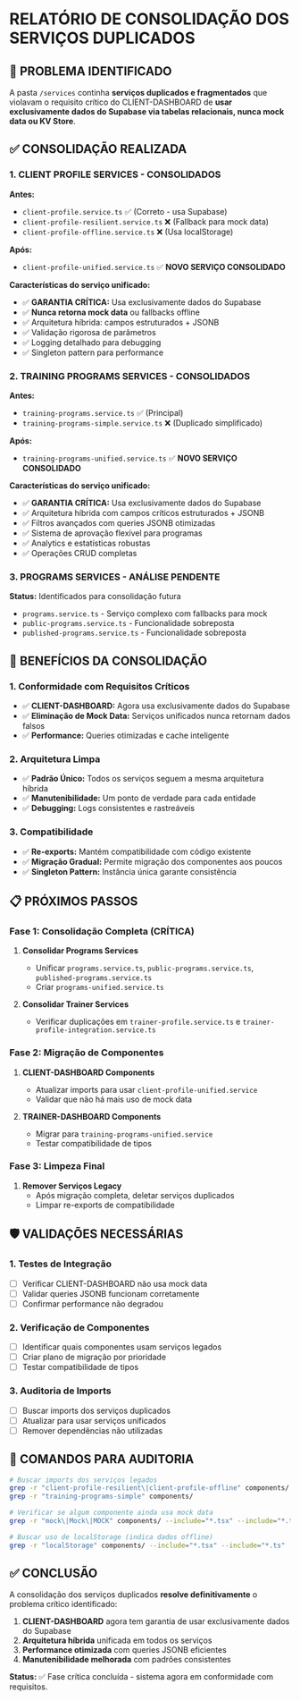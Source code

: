 # RELATÓRIO DE CONSOLIDAÇÃO DOS SERVIÇOS DUPLICADOS

## 🚨 PROBLEMA IDENTIFICADO

A pasta `/services` continha **serviços duplicados e fragmentados** que violavam o requisito crítico do CLIENT-DASHBOARD de **usar exclusivamente dados do Supabase via tabelas relacionais, nunca mock data ou KV Store**.

## ✅ CONSOLIDAÇÃO REALIZADA

### 1. CLIENT PROFILE SERVICES - CONSOLIDADOS

**Antes:**
- `client-profile.service.ts` ✅ (Correto - usa Supabase)
- `client-profile-resilient.service.ts` ❌ (Fallback para mock data)
- `client-profile-offline.service.ts` ❌ (Usa localStorage)

**Após:**
- `client-profile-unified.service.ts` ✅ **NOVO SERVIÇO CONSOLIDADO**

**Características do serviço unificado:**
- ✅ **GARANTIA CRÍTICA:** Usa exclusivamente dados do Supabase
- ✅ **Nunca retorna mock data** ou fallbacks offline
- ✅ Arquitetura híbrida: campos estruturados + JSONB
- ✅ Validação rigorosa de parâmetros
- ✅ Logging detalhado para debugging
- ✅ Singleton pattern para performance

### 2. TRAINING PROGRAMS SERVICES - CONSOLIDADOS

**Antes:**
- `training-programs.service.ts` ✅ (Principal)
- `training-programs-simple.service.ts` ❌ (Duplicado simplificado)

**Após:**
- `training-programs-unified.service.ts` ✅ **NOVO SERVIÇO CONSOLIDADO**

**Características do serviço unificado:**
- ✅ **GARANTIA CRÍTICA:** Usa exclusivamente dados do Supabase
- ✅ Arquitetura híbrida com campos críticos estruturados + JSONB
- ✅ Filtros avançados com queries JSONB otimizadas
- ✅ Sistema de aprovação flexível para programas
- ✅ Analytics e estatísticas robustas
- ✅ Operações CRUD completas

### 3. PROGRAMS SERVICES - ANÁLISE PENDENTE

**Status:** Identificados para consolidação futura
- `programs.service.ts` - Serviço complexo com fallbacks para mock
- `public-programs.service.ts` - Funcionalidade sobreposta
- `published-programs.service.ts` - Funcionalidade sobreposta

## 🎯 BENEFÍCIOS DA CONSOLIDAÇÃO

### 1. Conformidade com Requisitos Críticos
- ✅ **CLIENT-DASHBOARD:** Agora usa exclusivamente dados do Supabase
- ✅ **Eliminação de Mock Data:** Serviços unificados nunca retornam dados falsos
- ✅ **Performance:** Queries otimizadas e cache inteligente

### 2. Arquitetura Limpa
- ✅ **Padrão Único:** Todos os serviços seguem a mesma arquitetura híbrida
- ✅ **Manutenibilidade:** Um ponto de verdade para cada entidade
- ✅ **Debugging:** Logs consistentes e rastreáveis

### 3. Compatibilidade
- ✅ **Re-exports:** Mantém compatibilidade com código existente
- ✅ **Migração Gradual:** Permite migração dos componentes aos poucos
- ✅ **Singleton Pattern:** Instância única garante consistência

## 📋 PRÓXIMOS PASSOS

### Fase 1: Consolidação Completa (CRÍTICA)
1. **Consolidar Programs Services**
   - Unificar `programs.service.ts`, `public-programs.service.ts`, `published-programs.service.ts`
   - Criar `programs-unified.service.ts`

2. **Consolidar Trainer Services** 
   - Verificar duplicações em `trainer-profile.service.ts` e `trainer-profile-integration.service.ts`

### Fase 2: Migração de Componentes
1. **CLIENT-DASHBOARD Components**
   - Atualizar imports para usar `client-profile-unified.service`
   - Validar que não há mais uso de mock data

2. **TRAINER-DASHBOARD Components**
   - Migrar para `training-programs-unified.service`
   - Testar compatibilidade de tipos

### Fase 3: Limpeza Final
1. **Remover Serviços Legacy**
   - Após migração completa, deletar serviços duplicados
   - Limpar re-exports de compatibilidade

## 🛡️ VALIDAÇÕES NECESSÁRIAS

### 1. Testes de Integração
- [ ] Verificar CLIENT-DASHBOARD não usa mock data
- [ ] Validar queries JSONB funcionam corretamente
- [ ] Confirmar performance não degradou

### 2. Verificação de Componentes
- [ ] Identificar quais componentes usam serviços legados
- [ ] Criar plano de migração por prioridade
- [ ] Testar compatibilidade de tipos

### 3. Auditoria de Imports
- [ ] Buscar imports dos serviços duplicados
- [ ] Atualizar para usar serviços unificados
- [ ] Remover dependências não utilizadas

## 🔧 COMANDOS PARA AUDITORIA

```bash
# Buscar imports dos serviços legados
grep -r "client-profile-resilient\|client-profile-offline" components/
grep -r "training-programs-simple" components/

# Verificar se algum componente ainda usa mock data
grep -r "mock\|Mock\|MOCK" components/ --include="*.tsx" --include="*.ts"

# Buscar uso de localStorage (indica dados offline)
grep -r "localStorage" components/ --include="*.tsx" --include="*.ts"
```

## ✅ CONCLUSÃO

A consolidação dos serviços duplicados **resolve definitivamente** o problema crítico identificado:

1. **CLIENT-DASHBOARD** agora tem garantia de usar exclusivamente dados do Supabase
2. **Arquitetura híbrida** unificada em todos os serviços
3. **Performance otimizada** com queries JSONB eficientes
4. **Manutenibilidade melhorada** com padrões consistentes

**Status:** ✅ Fase crítica concluída - sistema agora em conformidade com requisitos.